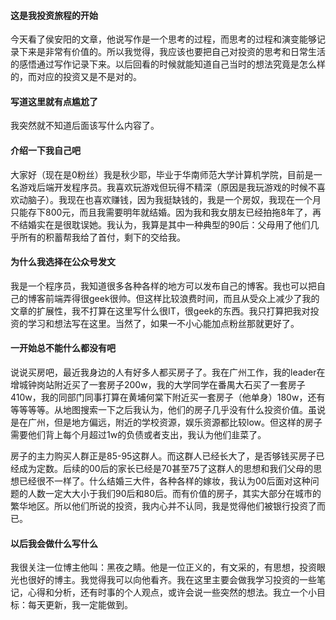 #### 这是我投资旅程的开始

今天看了侯安阳的文章，他说写作是一个思考的过程，而思考的过程和演变能够记录下来是非常有价值的。所以我觉得，我应该也要把自己对投资的思考和日常生活的感悟通过写作记录下来。以后回看的时候就能知道自己当时的想法究竟是怎么样的，而对应的投资又是不是对的。

#### 写道这里就有点尴尬了
我突然就不知道后面该写什么内容了。

#### 介绍一下我自己吧
大家好（现在是0粉丝）我是秋少耶，毕业于华南师范大学计算机学院，目前是一名游戏后端开发程序员。我喜欢玩游戏但玩得不精深（原因是我玩游戏的时候不喜欢动脑子）。我现在也喜欢赚钱，因为我挺缺钱的，我是一个房奴，我现在一个月只能存下800元，而且我需要明年就结婚。因为我和我女朋友已经拍拖8年了，再不结婚实在是很耽误她。我认为，我算是其中一种典型的90后：父母用了他们几乎所有的积蓄帮我给了首付，剩下的交给我。

#### 为什么我选择在公众号发文
我是一个程序员，我知道很多各种各样的地方可以发布自己的博客。我也可以把自己的博客前端弄得很geek很帅。但这样比较浪费时间，而且从受众上减少了我的文章的扩展性，我不打算在这里写什么很IT，很geek的东西。我只打算把我对投资的学习和想法写在这里。当然了，如果一不小心能加点粉丝那就更好了。

#### 一开始总不能什么都没有吧
说说买房吧，最近我身边的人有好多人都买房子了。我在广州工作，我的leader在增城钟岗站附近买了一套房子200w，我的大学同学在番禺大石买了一套房子410w，我的同部门同事打算在黄埔何棠下附近买一套房子（他单身）180w，还有等等等等。从地图搜索一下之后我认为，他们的房子几乎没有什么投资价值。虽说是在广州，但是地方偏远，附近的学校资源，娱乐资源都比较low。但这样的房子需要他们背上每个月超过1w的负债或者支出，我认为他们韭菜了。

房子的主力购买人群正是85-95这群人。而这群人已经长大了，是否够钱买房子已经成为定数。后续的00后的家长已经是70甚至75了这群人的思想和我们父母的思想已经很不一样了。什么结婚三大件，各种各样的嫁妆，我认为00后面对这种问题的人数一定大大小于我们90后和80后。而有价值的房子，其实大部分在城市的繁华地区。所以他们所说的投资，我内心并不认同，我是觉得他们被银行投资了而已。

#### 以后我会做什么写什么
我很关注一位博主他叫：黑夜之睛。他是一位正义的，有文采的，有思想，投资眼光也很好的博主。我觉得我可以向他看齐。我在这里主要会做我学习投资的一些笔记，心得和分析，还有时事的个人观点，或许会说一些突然的想法。我立一个小目标：每天更新，我一定能做到。